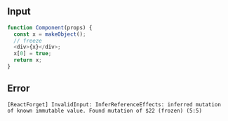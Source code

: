 
## Input

```javascript
function Component(props) {
  const x = makeObject();
  // freeze
  <div>{x}</div>;
  x[0] = true;
  return x;
}

```


## Error

```
[ReactForget] InvalidInput: InferReferenceEffects: inferred mutation of known immutable value. Found mutation of $22 (frozen) (5:5)
```
          
      